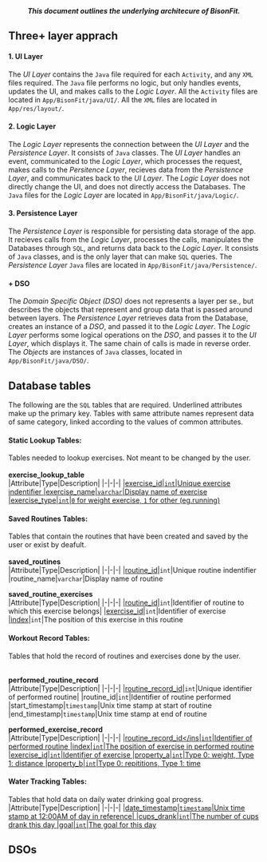 <div align=center><b><i>
This document outlines the underlying architecure of BisonFit.
</i></b></div>

## Three+ layer apprach

#### 1. UI Layer
The _UI Layer_ contains the `Java` file required for each `Activity`, and any `XML` files required. The `Java` file performs no logic, but only handles events, updates the UI, and makes calls to the _Logic Layer_. All the `Activity` files are located in `App/BisonFit/java/UI/`. All the `XML` files are located in `App/res/layout/`.

#### 2. Logic Layer
The _Logic Layer_ represents the connection between the _UI Layer_ and the _Persistence Layer_. It consists of `Java` classes. The _UI Layer_ handles an event, communicated to the _Logic Layer_, which processes the request, makes calls to the _Persitence Layer_, recieves data from the _Persistence Layer_, and communicates back to the _UI Layer_.	The _Logic Layer_ does not directly change the UI, and does not directly access the Databases. The `Java` files for the _Logic Layer_ are located in `App/BisonFit/java/Logic/`.

#### 3. Persistence Layer 
The _Persistence Layer_ is responsible for persisting data storage of the app. It recieves calls from the _Logic Layer_, processes the calls, manipulates the Databases through `SQL`, and returns data back to the _Logic Layer_. It consists of `Java` classes, and is the only layer that can make `SQL` queries. The _Persistence Layer_ `Java` files are located in `App/BisonFit/java/Persistence/`.

#### + DSO
The _Domain Specific Object (DSO)_ does not represents a layer per se., but describes the objects that represent and group data that is passed around between layers. The _Persistence Layer_ retrieves data from the Database, creates an instance of a _DSO_, and passed it to the _Logic Layer_. The _Logic Layer_ performs some logical operations on the _DSO_, and passes it to the _UI Layer_, which displays it. The same chain of calls is made in reverse order. The _Objects_ are instances of `Java` classes, located in `App/BisonFit/java/DSO/`.


## Database tables
The following are the `SQL` tables that are required. Underlined attributes make up the primary key. Tables with same attribute names represent data of same category, linked according to the values of common attributes.

#### Static Lookup Tables:
Tables needed to lookup exercises. Not meant to be changed by the user.<br><br>
**exercise\_lookup\_table**<br>
|Attribute|Type|Description|
|-|-|-|
|<ins>exercise_id<ins>|`int`|Unique exercise indentifier
|exercise_name|`varchar`|Display name of exercise
|exercise_type|`int`|`0` for weight exercise, `1` for other (eg.running)

#### Saved Routines Tables:
Tables that contain the routines that have been created and saved by the user or exist by deafult.<br><br>
**saved\_routines**<br>
|Attribute|Type|Description|
|-|-|-|
|<ins>routine\_id</ins>|`int`|Unique routine indentifier
|routine_name|`varchar`|Display name of routine

**saved\_routine\_exercises**<br>
|Attribute|Type|Description|
|-|-|-|
|<ins>routine\_id</ins>|`int`|Identifier of routine to which this exercise belongs|
|<ins>exercise\_id</ins>|`int`|Identifier of exercise
|<ins>index</ins>|`int`|The position of this exercise in this routine

#### Workout Record Tables:
Tables that hold the record of routines and exercises done by the user.<br><br>

**performed\_routine\_record**<br>
|Attribute|Type|Description|
|-|-|-|
|<ins>routine\_record\_id</ins>|`int`|Unique identifier of performed routine|
|routine\_id|`int`|Identifier of routine performed
|start_timestamp|`timestamp`|Unix time stamp at start of routine
|end\_timestamp|`timestamp`|Unix time stamp at end of routine

**performed\_exercise\_record**<br>
|Attribute|Type|Description|
|-|-|-|
|<ins>routine\_record\_id</ins|`int`|Identifier of performed routine
|<ins>index</ins>|`int`|The position of exercise in performed routine
|exercise\_id|`int`|Identifier of exercise
|property\_a|`int`|Type 0: weight, Type 1: distance
|property\_b|`int`|Type 0: repititions, Type 1: time


#### Water Tracking Tables:
Tables that hold data on daily water drinking goal progress.
|Attribute|Type|Description|
|-|-|-|
|<ins>date\_timestamp<ins>|`timestamp`|Unix time stamp at 12:00AM of day in reference|
|cups_drank|`int`|The number of cups drank this day
|goal|`int`|The goal for this day 
## DSOs
